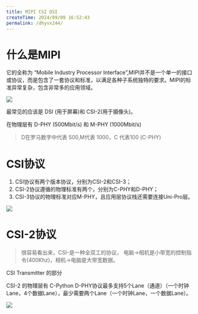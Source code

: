 ```yaml
---
title: MIPI CSI DSI
createTime: 2024/09/09 16:52:43
permalink: /dhyvx244/
---
```


# 什么是MIPI
它的全称为 “Mobile Industry Processor Interface”,MIPI并不是一个单一的接口或协议，而是包含了一套协议和标准，以满足各种子系统独特的要求。MIPI的标准异常复杂，包含非常多的应用领域。

![](https://emnavi-doc-img.oss-cn-beijing.aliyuncs.com/hao_doc/Pasted%20image%2020240802152533.png)

最常见的应该是 DSI (用于屏幕)和 CSI-2(用于摄像头)。


在物理层有 D-PHY  (500Mbit/s) 和 M-PHY (1000Mbit/s)

> D在罗马数字中代表 500,M代表 1000，C 代表100 (C-PHY)


# CSI协议
1. CSI协议有两个版本协议，分别为CSI-2和CSI-3；
2. CSI-2协议遵循的物理标准有两个，分别为C-PHY和D-PHY；
3. CSI-3协议的物理标准对应M-PHY，且应用层协议栈还需要连接Uni-Pro层。


![](https://emnavi-doc-img.oss-cn-beijing.aliyuncs.com/hao_doc/Pasted%20image%2020240802153515.png)

# CSI-2协议

> 很容易看出来，CSI-是一种全双工的协议， 电脑->相机是小带宽的控制指令(400Khz)，相机->电脑是大带宽数据。

CSI Transmitter 的部分


CSI-2 的物理层有 C-Python
D-PHY协议最多支持5个Lane（通道）（一个时钟Lane，4个数据Lane），最少需要两个Lane（一个时钟Lane，一个数据Lane）。




![](https://emnavi-doc-img.oss-cn-beijing.aliyuncs.com/hao_doc/Pasted%20image%2020240802145959.png)